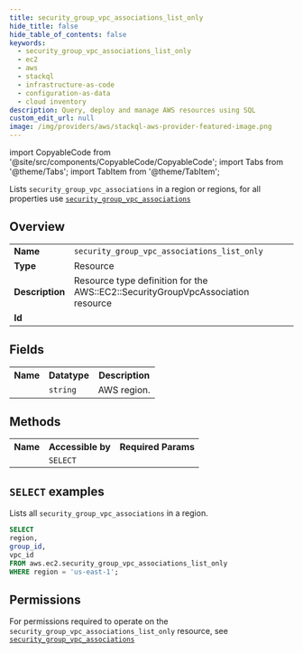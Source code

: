 ```yaml
---
title: security_group_vpc_associations_list_only
hide_title: false
hide_table_of_contents: false
keywords:
  - security_group_vpc_associations_list_only
  - ec2
  - aws
  - stackql
  - infrastructure-as-code
  - configuration-as-data
  - cloud inventory
description: Query, deploy and manage AWS resources using SQL
custom_edit_url: null
image: /img/providers/aws/stackql-aws-provider-featured-image.png
---
```


import CopyableCode from '@site/src/components/CopyableCode/CopyableCode';
import Tabs from '@theme/Tabs';
import TabItem from '@theme/TabItem';

Lists <code>security_group_vpc_associations</code> in a region or regions, for all properties use <a href="/providers/aws/serviceName/security_group_vpc_associations/"><code>security_group_vpc_associations</code></a>

## Overview
<table><tbody>
<tr><td><b>Name</b></td><td><code>security_group_vpc_associations_list_only</code></td></tr>
<tr><td><b>Type</b></td><td>Resource</td></tr>
<tr><td><b>Description</b></td><td>Resource type definition for the AWS::EC2::SecurityGroupVpcAssociation resource</td></tr>
<tr><td><b>Id</b></td><td><CopyableCode code="aws.ec2.security_group_vpc_associations_list_only" /></td></tr>
</tbody></table>

## Fields
<table><tbody><tr><th>Name</th><th>Datatype</th><th>Description</th></tr><tr><td><CopyableCode code="region" /></td><td><code>string</code></td><td>AWS region.</td></tr>
</tbody></table>

## Methods

<table><tbody>
  <tr>
    <th>Name</th>
    <th>Accessible by</th>
    <th>Required Params</th>
  </tr>
  <tr>
    <td><CopyableCode code="list_resources" /></td>
    <td><code>SELECT</code></td>
    <td><CopyableCode code="region" /></td>
  </tr>
</tbody></table>

## `SELECT` examples
Lists all <code>security_group_vpc_associations</code> in a region.
```sql
SELECT
region,
group_id,
vpc_id
FROM aws.ec2.security_group_vpc_associations_list_only
WHERE region = 'us-east-1';
```


## Permissions

For permissions required to operate on the <code>security_group_vpc_associations_list_only</code> resource, see <a href="/providers/aws/ec2/security_group_vpc_associations/#permissions"><code>security_group_vpc_associations</code></a>

